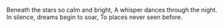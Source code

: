 Beneath the stars so calm and bright,
A whisper dances through the night.
In silence, dreams begin to soar,
To places never seen before.
